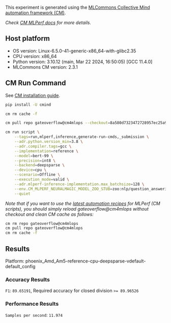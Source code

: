 This experiment is generated using the [MLCommons Collective Mind automation framework (CM)](https://github.com/mlcommons/ck).

*Check [CM MLPerf docs](https://mlcommons.github.io/inference) for more details.*

## Host platform

* OS version: Linux-6.5.0-41-generic-x86_64-with-glibc2.35
* CPU version: x86_64
* Python version: 3.10.12 (main, Mar 22 2024, 16:50:05) [GCC 11.4.0]
* MLCommons CM version: 2.3.1

## CM Run Command

See [CM installation guide](https://github.com/mlcommons/ck/blob/master/docs/installation.md).

```bash
pip install -U cmind

cm rm cache -f

cm pull repo gateoverflow@cm4mlops --checkout=8a580d7323472728957ec25a9ed3e2d607ddcce3

cm run script \
	--tags=run,mlperf,inference,generate-run-cmds,_submission \
	--adr.python.version_min=3.8 \
	--adr.compiler.tags=gcc \
	--implementation=reference \
	--model=bert-99 \
	--precision=int8 \
	--backend=deepsparse \
	--device=cpu \
	--scenario=Offline \
	--execution_mode=valid \
	--adr.mlperf-inference-implementation.max_batchsize=128 \
	--env.CM_MLPERF_NEURALMAGIC_MODEL_ZOO_STUB=zoo:nlp/question_answering/bert-large/pytorch/huggingface/squad/base-none \
	--quiet
```
*Note that if you want to use the [latest automation recipes](https://access.cknowledge.org/playground/?action=scripts) for MLPerf (CM scripts),
 you should simply reload gateoverflow@cm4mlops without checkout and clean CM cache as follows:*

```bash
cm rm repo gateoverflow@cm4mlops
cm pull repo gateoverflow@cm4mlops
cm rm cache -f

```

## Results

Platform: phoenix_Amd_Am5-reference-cpu-deepsparse-vdefault-default_config

### Accuracy Results 
`F1`: `89.65191`, Required accuracy for closed division `>= 89.96526`

### Performance Results 
`Samples per second`: `11.974`
